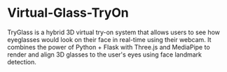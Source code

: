 # Virtual-Glass-TryOn
TryGlass is a hybrid 3D virtual try-on system that allows users to see how eyeglasses would look on their face in real-time using their webcam. It combines the power of Python + Flask with Three.js and MediaPipe to render and align 3D glasses to the user's eyes using face landmark detection.
